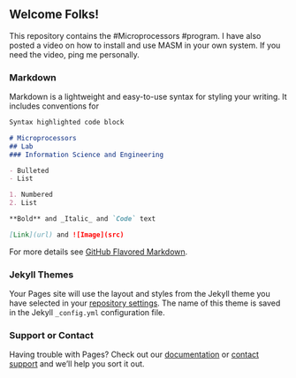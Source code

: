 ## Welcome Folks!

This repository contains the #Microprocessors #program. I have also posted a video on how to install and use MASM in your own system. If you need the video, ping me personally.

### Markdown

Markdown is a lightweight and easy-to-use syntax for styling your writing. It includes conventions for

```markdown
Syntax highlighted code block

# Microprocessors
## Lab
### Information Science and Engineering

- Bulleted
- List

1. Numbered
2. List

**Bold** and _Italic_ and `Code` text

[Link](url) and ![Image](src)
```

For more details see [GitHub Flavored Markdown](https://guides.github.com/features/mastering-markdown/).

### Jekyll Themes

Your Pages site will use the layout and styles from the Jekyll theme you have selected in your [repository settings](https://github.com/ashwanijha04/mplab/settings). The name of this theme is saved in the Jekyll `_config.yml` configuration file.

### Support or Contact

Having trouble with Pages? Check out our [documentation](https://help.github.com/categories/github-pages-basics/) or [contact support](https://github.com/contact) and we’ll help you sort it out.
